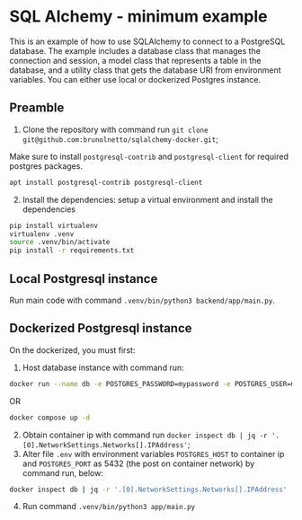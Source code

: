 # SQL Alchemy - minimum example

This is an example of how to use SQLAlchemy to connect to a PostgreSQL database. The example includes a database class that manages the connection and session, a model class that represents a table in the database, and a utility class that gets the database URI from environment variables. You can either use local or dockerized Postgres instance. 

## Preamble

1. Clone the repository with command run `git clone git@github.com:brunolnetto/sqlalchemy-docker.git`;

Make sure to install `postgresql-contrib` and `postgresql-client` for required postgres packages. 

```bash
apt install postgresql-contrib postgresql-client
```

2. Install the dependencies: setup a virtual environment and install the dependencies

```bash
pip install virtualenv
virtualenv .venv
source .venv/bin/activate
pip install -r requirements.txt
```

## Local Postgresql instance

Run main code with command `.venv/bin/python3 backend/app/main.py`. 

## Dockerized Postgresql instance

On the dockerized, you must first:

1. Host database instance with command run:
```bash
docker run --name db -e POSTGRES_PASSWORD=mypassword -e POSTGRES_USER=myuser -e POSTGRES_DBNAME=mydb -p 5433:5433 -d postgres
```

OR 

```bash
docker compose up -d
``` 

2. Obtain container ip with command run `docker inspect db | jq -r '.[0].NetworkSettings.Networks[].IPAddress'`;
3. Alter file `.env` with environment variables `POSTGRES_HOST` to container ip and `POSTGRES_PORT` as 5432 (the post on container network) by command run, below:

```bash
docker inspect db | jq -r '.[0].NetworkSettings.Networks[].IPAddress'
```

4. Run command `.venv/bin/python3 app/main.py`



